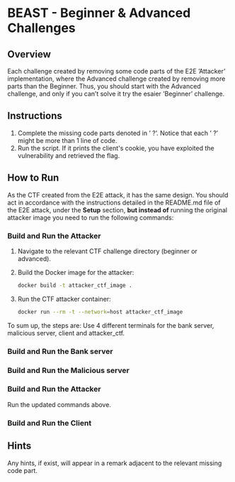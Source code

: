 # BEAST - Beginner & Advanced Challenges

## Overview
Each challenge created by removing some code parts of the E2E ’Attacker’ implementation, where the Advanced
challenge created by removing more parts than the Beginner.
Thus, you should start with the Advanced challenge, and only if you can’t solve it try the esaier ’Beginner’ challenge.
## Instructions
1. Complete the missing code parts denoted in ’ ?’. Notice that each ’ ?’ might be more than 1 line of code.
2. Run the script. If it prints the client's cookie, you have exploited the vulnerability and retrieved the flag.

## How to Run
As the CTF created from the E2E attack, it has the same design.
You should act in accordance with the instructions detailed in the README.md file of the E2E attack,
under the **Setup** section, **but instead of** running the original attacker image you need to run the following commands:

### Build and Run the Attacker

1. Navigate to the relevant CTF challenge directory (beginner or advanced).

2. Build the Docker image for the attacker:
   ```sh
   docker build -t attacker_ctf_image .
   ```

3. Run the CTF attacker container:
   ```sh
   docker run --rm -t --network=host attacker_ctf_image
   ```

To sum up, the steps are:
Use 4 different terminals for the bank server, malicious server, client and attacker_ctf.
### Build and Run the Bank server
### Build and Run the Malicious server
### Build and Run the Attacker
Run the updated commands above.
### Build and Run the Client


## Hints
Any hints, if exist, will appear in a remark adjacent to the relevant missing code part.
